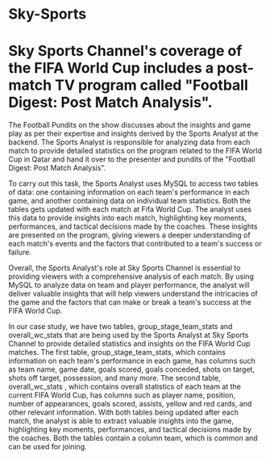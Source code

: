 # Sky-Sports

# Sky Sports Channel's coverage of the FIFA World Cup includes a post-match TV program called "Football Digest: Post Match Analysis". 

The Football Pundits on the show discusses about the insights and game play as per their expertise and insights derived by the Sports Analyst at the backend. The Sports Analyst is responsible for analyzing data from each match to provide detailed statistics on the program related to the FIFA World Cup in Qatar and hand it over to the presenter and pundits of the "Football Digest: Post Match Analysis". 

To carry out this task, the Sports Analyst uses MySQL to access two tables of data: one containing information on each team's performance in each game, and another containing data on individual team statistics. Both the tables gets updated with each match at Fifa World Cup. The analyst uses this data to provide insights into each match, highlighting key moments, performances, and tactical decisions made by the coaches. These insights are presented on the program, giving viewers a deeper understanding of each match's events and the factors that contributed to a team's success or failure.

Overall, the Sports Analyst's role at Sky Sports Channel is essential to providing viewers with a comprehensive analysis of each match. By using MySQL to analyze data on team and player performance, the analyst will deliver valuable insights that will help viewers understand the intricacies of the game and the factors that can make or break a team's success at the FIFA World Cup.

In our case study, we have two tables, group_stage_team_stats and overall_wc_stats that are being used by the Sports Analyst at Sky Sports Channel to provide detailed statistics and insights on the FIFA World Cup matches. The first table, group_stage_team_stats, which contains information on each team's performance in each game, has columns such as team name, game date, goals scored, goals conceded, shots on target, shots off target, possession, and many more. The second table, overall_wc_stats , which contains overall statistics of each team at the current FIFA World Cup, has columns such as player name, position, number of appearances, goals scored, assists, yellow and red cards, and other relevant information. With both tables being updated after each match, the analyst is able to extract valuable insights into the game, highlighting key moments, performances, and tactical decisions made by the coaches. Both the tables contain a column team, which is common and can be used for joining.
